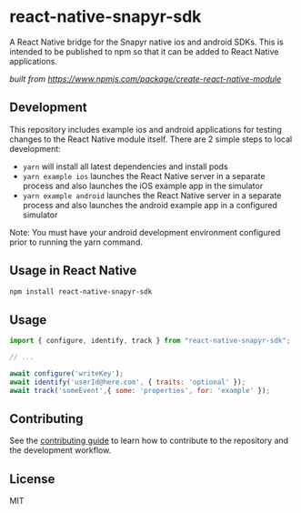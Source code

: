 # react-native-snapyr-sdk

A React Native bridge for the Snapyr native ios and android SDKs.  This is intended to be published to npm so that it can be added to React Native applications.

_built from https://www.npmjs.com/package/create-react-native-module_

## Development

This repository includes example ios and android applications for testing changes to the React Native module itself.  There are 2 simple steps to local development:

* `yarn` will install all latest dependencies and install pods
* `yarn example ios` launches the React Native server in a separate process and also launches the iOS example app in the simulator
* `yarn example android` launches the React Native server in a separate process and also launches the android example app in a configured simulator

Note: You must have your android development environment configured prior to running the yarn command.

## Usage in React Native

```sh
npm install react-native-snapyr-sdk
```

## Usage

```js
import { configure, identify, track } from "react-native-snapyr-sdk";

// ...

await configure('writeKey');
await identify('userId@here.com', { traits: 'optional' });
await track('someEvent',{ some: 'properties', for: 'example' });
```

## Contributing

See the [contributing guide](CONTRIBUTING.md) to learn how to contribute to the repository and the development workflow.

## License

MIT

